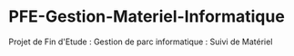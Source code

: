 # PFE-Gestion-Materiel-Informatique
Projet de Fin d'Etude :
Gestion de parc informatique : Suivi de Matériel
